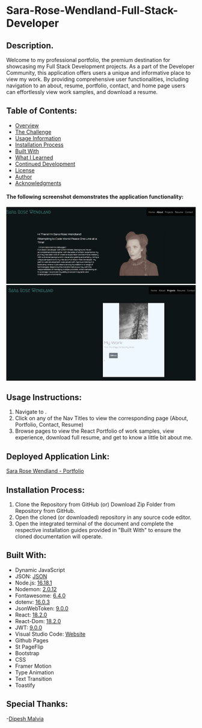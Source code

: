 # Sara-Rose-Wendland-Full-Stack-Developer

## Description.

Welcome to my professional portfolio, the premium destination for showcasing my Full Stack Development projects. As a part of the Developer Community, this application offers users a unique and informative place to view my work. By providing comprehensive user functionalities, including navigation to an about, resume, portfolio, contact, and home page users can effortlessly view work samples, and download a resume. 

## Table of Contents:
- [Overview](#Overview)
- [The Challenge](#The-Challenge)
- [Usage Information](#Usage-Information)
- [Installation Process](#Installation-Process)
- [Built With](#Built-With)
- [What I Learned](#What-I-Learned)
- [Continued Development](#Continued-Development)
- [License](#License)
- [Author](#Author)
- [Acknowledgments](#Acknowledgments)



#### The following screenshot demonstrates the application functionality:
![SaraRoseAbout](image.png)
![Potrfolio](image-1.png)

## Usage Instructions:

 1. Navigate to []().
 2. Click on any of the Nav Titles to view the corresponding page (About, Portfolio, Contact, Resume)
 3. Browse pages to view the React Portfolio of work samples, view experience, download full resume, and get to know a little bit about me. 


 
## Deployed Application Link: 
[Sara Rose Wendland - Portfolio](https://sararosebud.github.io/Sara-Rose-Wendland-Full-Stack-Developer/)

## Installation Process:
1. Clone the Repository from GitHub (or) Download Zip Folder from Repository from GitHub.
2. Open the cloned (or downloaded) repository in any source code editor.
3. Open the integrated terminal of the document and complete the respective installation guides provided in "Built With" to ensure the cloned documentation will operate.

## Built With:

- Dynamic JavaScript
- JSON: [JSON](https://www.npmjs.com/package/json)
- Node.js: [16.18.1](https://nodejs.org/en/blog/release/v16.18.1/)
- Nodemon: [2.0.12](https://www.npmjs.com/package/nodemon/v/2.0.12)
- Fontawesome: [6.4.0](https://www.npmjs.com/package/@fortawesome/)
- dotenv: [16.0.3](https://www.npmjs.com/package/dotenv)
- JsonWebToken: [9.0.0](https://www.npmjs.com/package/jsonwebtoken)
- React: [18.2.0](https://www.npmjs.com/package/react)
- React-Dom: [18.2.0](https://www.npmjs.com/package/react-dom)
- JWT: [9.0.0](https://jwt.io)
- Visual Studio Code: [Website](https://code.visualstudio.com/)
- Github Pages
- St PageFlip
- Bootstrap
- CSS
- Framer Motion
- Type Animation
- Text Transition
- Toastify

## Special Thanks:
-[Dipesh Malvia](https://securewebsolutions.teachable.com/p/intro-to-hacking-web-applications)







